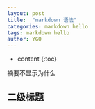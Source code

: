 ```yaml
---
layout: post
title:  "markdown 语法"
categories: markdown hello
tags: markdown hello
author: YGQ
---
```


* content
{:toc}

摘要不显示为什么





## 二级标题
